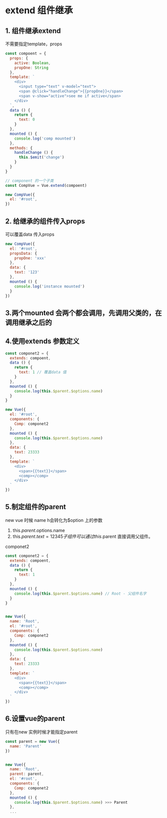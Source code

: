 # extend 组件继承

## 1. 组件继承extend
不需要指定template，props
```javascript
const compoent = {
  props: {
    active: Boolean,
    propOne: String
  },
  template: `
    <div>
      <input type="text" v-model="text">
      <span @click="handleChange">{{propOne}}</span>
      <span v-show="active">see me if active</span>
    </div>
  `,
  data () {
    return {
      text: 0
    }
  },
  mounted () {
    console.log('comp mounted')
  },
  methods: {
    handleChange () {
      this.$emit('change')
    }
  }
}

// component 的一个子类
const CompVue = Vue.extend(compoent)

new CompVue({
  el: '#root',
})

```
## 2. 给继承的组件传入props
可以覆盖data 传入props
```javascript
new CompVue({
  el: '#root',
  propsData: {
    propOne: 'xxx'
  },
  data: {
    text: '123'
  },
  mounted () {
    console.log('instance mounted')
  }
})
```

## 3.两个mounted 会两个都会调用，先调用父类的，在调用继承之后的

## 4.使用extends 参数定义
```javascript
const componet2 = {
  extends: compoent,
  data () {
    return {
      text: 1 // 覆盖data 值
    }
  },
  mounted () {
    console.log(this.$parent.$options.name)
  }
}

new Vue({
  el: '#root',
  components: {
    Comp: componet2
  },
  mounted () {
    console.log(this.$parent.$options.name)
  },
  data: {
    text: 23333
  },
  template: `
    <div>
      <span>{{text}}</span>
      <comp></comp>
    </div>
  `
})

```

## 5.制定组件的parent
new vue 时候 name h会转化为$option 上的参数
1. this.$parent.$options.name
2. this.$parent.text = 12345 子组件可以通过this.$parent 直接调用父组件。
   
componet2
```javascript
const componet2 = {
  extends: compoent,
  data () {
    return {
      text: 1
    }
  },
  mounted () {
    console.log(this.$parent.$options.name) // Root - 父组件名字
  }
}


new Vue({
  name: 'Root',
  el: '#root',
  components: {
    Comp: componet2
  },
  mounted () {
    console.log(this.$parent.$options.name)
  },
  data: {
    text: 23333
  },
  template: `
    <div>
      <span>{{text}}</span>
      <comp></comp>
    </div>
  `
})

```

## 6.设置vue的parent
只有在new 实例时候才能指定parent
```javascript
const parent = new Vue({
  name: 'Parent'
})


new Vue({
  name: 'Root',
  parent: parent,
  el: '#root',
  components: {
    Comp: componet2
  },
  mounted () {
    console.log(this.$parent.$options.name) >>> Parent
  },
  ...

```
